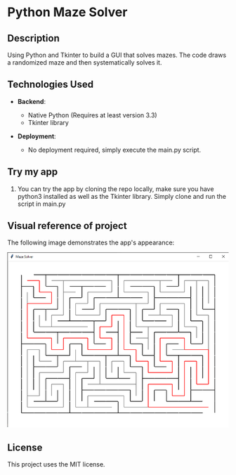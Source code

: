 # Python Maze Solver

## Description

Using Python and Tkinter to build a GUI that solves mazes. The code draws a randomized maze and then systematically solves it.


## Technologies Used

- **Backend**:

  - Native Python (Requires at least version 3.3)
  - Tkinter library

- **Deployment**:

  - No deployment required, simply execute the main.py script.

## Try my app

1. You can try the app by cloning the repo locally, make sure you have python3 installed as well as the Tkinter library. Simply clone and run the script in main.py

## Visual reference of project

The following image demonstrates the app's appearance:

![](solved.png)

## License

This project uses the MIT license.
